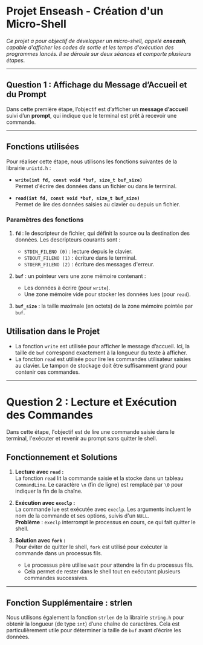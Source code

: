 # **Projet Enseash - Création d'un Micro-Shell**

*Ce projet a pour objectif de développer un micro-shell, appelé **enseash**, capable d'afficher les codes de sortie et les temps d'exécution des programmes lancés. Il se déroule sur deux séances et comporte plusieurs étapes.*

---

## **Question 1 : Affichage du Message d’Accueil et du Prompt**

Dans cette première étape, l’objectif est d’afficher un **message d’accueil** suivi d’un **prompt**, qui indique que le terminal est prêt à recevoir une commande.

---

## **Fonctions utilisées**

Pour réaliser cette étape, nous utilisons les fonctions suivantes de la librairie `unistd.h` :

- **`write(int fd, const void *buf, size_t buf_size)`**  
  Permet d'écrire des données dans un fichier ou dans le terminal.

- **`read(int fd, const void *buf, size_t buf_size)`**  
  Permet de lire des données saisies au clavier ou depuis un fichier.


### **Paramètres des fonctions**

1. **`fd`** : le descripteur de fichier, qui définit la source ou la destination des données. Les descripteurs courants sont :  
   - `STDIN_FILENO (0)` : lecture depuis le clavier.  
   - `STDOUT_FILENO (1)` : écriture dans le terminal.  
   - `STDERR_FILENO (2)` : écriture des messages d'erreur.  

2. **`buf`** : un pointeur vers une zone mémoire contenant :  
   - Les données à écrire (pour `write`).  
   - Une zone mémoire vide pour stocker les données lues (pour `read`).  

3. **`buf_size`** : la taille maximale (en octets) de la zone mémoire pointée par `buf`.


## **Utilisation dans le Projet**

- La fonction `write` est utilisée pour afficher le message d’accueil. Ici, la taille de `buf` correspond exactement à la longueur du texte à afficher.
- La fonction `read` est utilisée pour lire les commandes utilisateur saisies au clavier. Le tampon de stockage doit être suffisamment grand pour contenir ces commandes.

---

# **Question 2 : Lecture et Exécution des Commandes**

Dans cette étape, l'objectif est de lire une commande saisie dans le terminal, l'exécuter et revenir au prompt sans quitter le shell.  

## **Fonctionnement et Solutions**
1. **Lecture avec `read` :**  
   La fonction `read` lit la commande saisie et la stocke dans un tableau `CommandLine`. Le caractère `\n` (fin de ligne) est remplacé par `\0` pour indiquer la fin de la chaîne.  

2. **Exécution avec `execlp` :**  
   La commande lue est exécutée avec `execlp`. Les arguments incluent le nom de la commande et ses options, suivis d'un `NULL`.  
    **Problème** : `execlp` interrompt le processus en cours, ce qui fait quitter le shell.  

3. **Solution avec `fork` :**  
   Pour éviter de quitter le shell, `fork` est utilisé pour exécuter la commande dans un processus fils.  
   - Le processus père utilise `wait` pour attendre la fin du processus fils.  
   - Cela permet de rester dans le shell tout en exécutant plusieurs commandes successives.

---

## **Fonction Supplémentaire : strlen**

Nous utilisons également la fonction `strlen` de la librairie `string.h` pour obtenir la longueur (de type `int`) d’une chaîne de caractères. Cela est particulièrement utile pour déterminer la taille de `buf` avant d’écrire les données.


